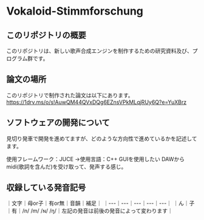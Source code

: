 # Vokaloid-Stimmforschung
## このリポジトリの概要
このリポジトリは、新しい歌声合成エンジンを制作するための研究資料及び、プログラム群です。

## 論文の場所
このリポジトリで制作された論文は以下にあります。
https://1drv.ms/o/s!AuwQM44QVxDQg6EZnsVPkMLqjRUy6Q?e=YuXBrz

## ソフトウェアの開発について
見切り発車で開発を進めてますが、どのような方向性で進めているかを記述してます。

使用フレームワーク：JUCE
→使用言語：C++
GUIを使用したい
DAWからmidi(歌詞を含んだ)を受け取って、発声する感じ。

## 収録している発音記号
｜文字｜母or子｜有or無｜音韻｜補足｜
｜---｜---｜---｜---｜---｜
｜ん｜子｜有｜/n/ /m/ /ɴ/ /ŋ/｜左記の発音は前後の発音によって変わります｜
